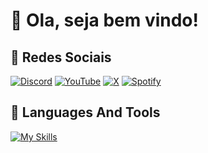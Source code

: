 # 👋 Ola, seja bem vindo!

## 📱 Redes Sociais
[![Discord](https://img.shields.io/badge/Discord-%235865F2.svg?style=for-the-badge&logo=discord&logoColor=white)](https://discord.gg/yycaAN8F)
[![YouTube](https://img.shields.io/badge/YouTube-%23FF0000.svg?style=for-the-badge&logo=YouTube&logoColor=white)](https://www.youtube.com/@GreyzeDev)
[![X](https://img.shields.io/badge/X-%23000000.svg?style=for-the-badge&logo=X&logoColor=white)](https://x.com/GreyzeCoder)
[![Spotify](https://img.shields.io/badge/Spotify-1ED760?style=for-the-badge&logo=spotify&logoColor=white)](https://open.spotify.com/playlist/6UzGIl8FYWHDCScXH1KoPK?si=f24f3e4372a24b00&pt=42282adeeb98a273f9a97d8e6603f229)

## 🔨 Languages And Tools
[![My Skills](https://skillicons.dev/icons?i=js,nodejs,ts,ubuntu,windows,yarn,npm,mongodb,nestjs,express,vscode,github,git)](https://skillicons.dev)
